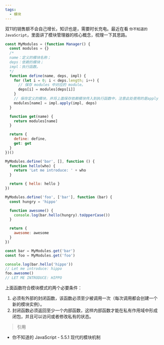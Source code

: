 ```yaml
---
tags:
  - 模块
---
```

双11的销售额不会自己增长，知识也是，需要时长充电。最近在看 `你不知道的 JavaScript`，里面讲了模块管理器的核心概念，梳理一下其思路。
<!-- more -->

```javascript
const MyModules = (function Manager() {
  const modules = {}
  /*
  name：定义的模块名称；
  deps：依赖的模块；
  impl：执行函数。
  */
  function define(name, deps, impl) {
    for (let i = 0; i < deps.length; i++) {
      // 保存 modules 中对应的 module。
      deps[i] = modules[deps[i]]
    }
    // 保存定义的模块，并将上面保存依赖模块传入到执行函数中，注意此处使用的是apply，参数是以数组的形式传入的，依次对应传入的 deps 顺序。
    modules[name] = impl.apply(impl, deps)
  }

  function get(name) {
    return modules[name]
  }

  return {
    define: define,
    get: get
  }
})()

MyModules.define('bar', [], function () {
  function hello(who) {
    return 'Let me introduce: ' + who
  }

  return { hello: hello }
})

MyModules.define('foo', ['bar'], function (bar) {
  const hungry = 'hippo'

  function awesome() {
    console.log(bar.hello(hungry).toUpperCase())
  }

  return {
    awesome: awesome
  }
})

const bar = MyModules.get('bar')
const foo = MyModules.get('foo')

console.log(bar.hello('hippo'))
// Let me introduce: hippo
foo.awesome()
// LET ME INTRODUCE: HIPPO
```

上面函数符合模块模式的两个必要条件：

1. 必须有外部的封闭函数，该函数必须至少被调用一次（每次调用都会创建一个新的模块实例）。
2. 封闭函数必须返回至少一个内部函数，这样内部函数才能在私有作用域中形成闭包，并且可以访问或者修改私有的状态。

> 引用

- 你不知道的 JavaScript - 5.5.1 现代的模块机制
